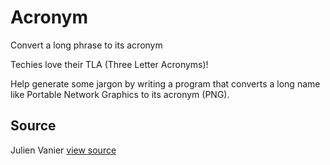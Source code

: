 # Acronym

Convert a long phrase to its acronym

Techies love their TLA (Three Letter Acronyms)!

Help generate some jargon by writing a program that converts a long name
like Portable Network Graphics to its acronym (PNG).



## Source

Julien Vanier [view source](https://github.com/monkbroc)
